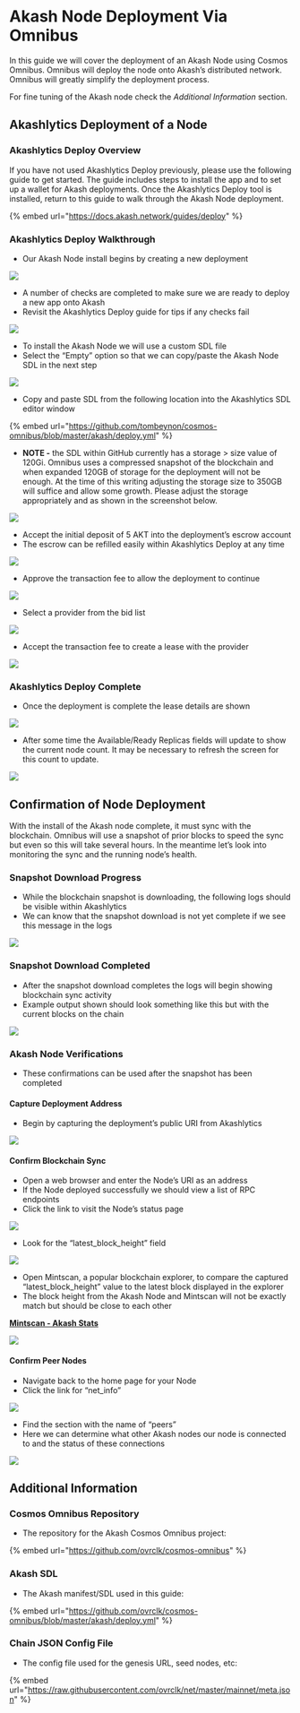 # Akash Node Deployment Via Omnibus

In this guide we will cover the deployment of an Akash Node using Cosmos Omnibus.  Omnibus will deploy the node onto Akash’s distributed network. Omnibus will greatly simplify the deployment process.

For fine tuning of the Akash node check the _Additional Information_ section.

## Akashlytics Deployment of a Node

### Akashlytics Deploy Overview

If you have not used Akashlytics Deploy previously, please use the following guide to get started.  The guide includes steps to install the app and to set up a wallet for Akash deployments.  Once the Akashlytics Deploy tool is installed, return to this guide to walk through the Akash Node deployment.

{% embed url="https://docs.akash.network/guides/deploy" %}

### Akashlytics Deploy Walkthrough

* Our Akash Node install begins by creating a new deployment

![](../.gitbook/assets/deploymentsHomeScreen.png)

* A number of checks are completed to make sure we are ready to deploy a new app onto Akash&#x20;
* Revisit the Akashlytics Deploy guide for tips if any checks fail

![](../.gitbook/assets/akashlyticsBaseVerify.png)

* To install the Akash Node we will use a custom SDL file&#x20;
* Select the “Empty” option so that we can copy/paste the Akash Node SDL in the next step

![](../.gitbook/assets/manifestSelectInitial.png)

* Copy and paste SDL from the following location into the Akashlytics SDL editor window

{% embed url="https://github.com/tombeynon/cosmos-omnibus/blob/master/akash/deploy.yml" %}

* **NOTE -** the SDL within GitHub currently has a storage > size value of 120Gi.  Omnibus uses a compressed snapshot of the blockchain and when expanded 120GB of storage for the deployment will not be enough.  At the time of this writing adjusting the storage size to 350GB will suffice and allow some growth.  Please adjust the storage appropriately and as shown in the screenshot below.

![](../.gitbook/assets/sdlWithStorageAdjustment.png)

* Accept the initial deposit of 5 AKT into the deployment’s escrow account&#x20;
* The escrow can be refilled easily within Akashlytics Deploy at any time

![](<../.gitbook/assets/acceptDeposit (1).png>)

* Approve the transaction fee to allow the deployment to continue

![](../.gitbook/assets/transactionFeeDeployAccept.png)

* Select a provider from the bid list

![](../.gitbook/assets/bidSelect.png)

* Accept the transaction fee to create a lease with the provider

![](../.gitbook/assets/bidTransactionFee.png)

### Akashlytics Deploy Complete

* Once the deployment is complete the lease details are shown

![](<../.gitbook/assets/deploymentComplete (1).png>)

* After some time the Available/Ready Replicas fields will update to show the current node count.  It may be necessary to refresh the screen for this count to update.

![](../.gitbook/assets/deploymentCounts.png)

## Confirmation of Node Deployment

With the install of the Akash node complete, it must sync with the blockchain.  Omnibus will use a snapshot of prior blocks to speed the sync but even so this will take several hours.  In the meantime let’s look into monitoring the sync and the running node’s health.

### Snapshot Download Progress

* While the blockchain snapshot is downloading, the following logs should be visible within Akashlytics&#x20;
* We can know that the snapshot download is not yet complete if we see this message in the logs

![](../.gitbook/assets/snapshotDownloading.png)

### Snapshot Download Completed

* After the snapshot download completes the logs will begin showing blockchain sync activity
* &#x20;Example output shown should look something like this but with the current blocks on the chain

![](../.gitbook/assets/snapshotDownloadComplete.png)

### Akash Node Verifications

* These confirmations can be used after the snapshot has been completed

#### Capture Deployment Address

* Begin by capturing the deployment’s public URI from Akashlytics

![](../.gitbook/assets/nodeUIR.png)

#### Confirm Blockchain Sync

* Open a web browser and enter the Node’s URI as an address&#x20;
* If the Node deployed successfully we should view a list of RPC endpoints&#x20;
* Click the link to visit the Node’s status page

![](<../.gitbook/assets/rpcStatusLink (1).png>)

* Look for the “latest\_block\_height” field

![](../.gitbook/assets/rpcStatusVerification.png)

* Open Mintscan, a popular blockchain explorer, to compare the captured “latest\_block\_height” value to the latest block displayed in the explorer&#x20;
* The block height from the Akash Node and Mintscan will not be exactly match but should be close to each other

[**Mintscan - Akash Stats**](https://www.mintscan.io/akash)

![](../.gitbook/assets/mintscanBlockHeight.png)

#### Confirm Peer Nodes

* Navigate back to the home page for your Node&#x20;
* Click the link for “net\_info”

![](../.gitbook/assets/rpcNetInfoLink.png)

* Find the section with the name of “peers”&#x20;
* Here we can determine what other Akash nodes our node is connected to and the status of these connections

![](../.gitbook/assets/rpcNetInfoData.png)

## Additional Information

### Cosmos Omnibus Repository

* The repository for the Akash Cosmos Omnibus project:

{% embed url="https://github.com/ovrclk/cosmos-omnibus" %}

### Akash SDL

* The Akash manifest/SDL used in this guide:

{% embed url="https://github.com/ovrclk/cosmos-omnibus/blob/master/akash/deploy.yml" %}

### Chain JSON Config File

* The config file used for the genesis URL, seed nodes, etc:

{% embed url="https://raw.githubusercontent.com/ovrclk/net/master/mainnet/meta.json" %}
